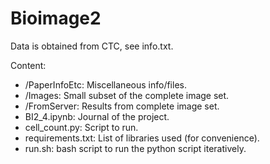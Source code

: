 # Bioimage2

Data is obtained from CTC, see info.txt.

Content:
- /PaperInfoEtc: Miscellaneous info/files.
- /Images: Small subset of the complete image set.
- /FromServer: Results from complete image set.
- BI2_4.ipynb: Journal of the project.
- cell_count.py: Script to run.
- requirements.txt: List of libraries used (for convenience).
- run.sh: bash script to run the python script iteratively.
